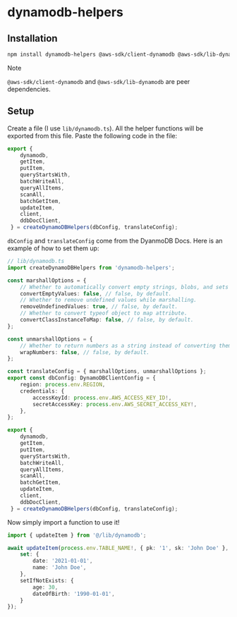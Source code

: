 # dynamodb-helpers

## Installation

```bash
npm install dynamodb-helpers @aws-sdk/client-dynamodb @aws-sdk/lib-dynamodb
```

> [!NOTE]
> `@aws-sdk/client-dynamodb` and `@aws-sdk/lib-dynamodb` are peer dependencies.

## Setup

Create a file (I use `lib/dynamodb.ts`). All the helper functions will be exported from this file. Paste the following code in the file:

```ts
export {
    dynamodb,
    getItem,
    putItem,
    queryStartsWith,
    batchWriteAll,
    queryAllItems,
    scanAll,
    batchGetItem,
    updateItem,
    client,
    ddbDocClient,
 } = createDynamoDBHelpers(dbConfig, translateConfig);
```

`dbConfig` and `translateConfig` come from the DyanmoDB Docs. Here is an example of how to set them up:


```ts
// lib/dynamodb.ts
import createDynamoDBHelpers from 'dynamodb-helpers';

const marshallOptions = {
    // Whether to automatically convert empty strings, blobs, and sets to `null`.
    convertEmptyValues: false, // false, by default.
    // Whether to remove undefined values while marshalling.
    removeUndefinedValues: true, // false, by default.
    // Whether to convert typeof object to map attribute.
    convertClassInstanceToMap: false, // false, by default.
};

const unmarshallOptions = {
    // Whether to return numbers as a string instead of converting them to native JavaScript numbers.
    wrapNumbers: false, // false, by default.
};

const translateConfig = { marshallOptions, unmarshallOptions };
export const dbConfig: DynamoDBClientConfig = {
    region: process.env.REGION,
    credentials: {
        accessKeyId: process.env.AWS_ACCESS_KEY_ID!,
        secretAccessKey: process.env.AWS_SECRET_ACCESS_KEY!,
    },
};

export {
    dynamodb,
    getItem,
    putItem,
    queryStartsWith,
    batchWriteAll,
    queryAllItems,
    scanAll,
    batchGetItem,
    updateItem,
    client,
    ddbDocClient,
 } = createDynamoDBHelpers(dbConfig, translateConfig);
```

Now simply import a function to use it!

```ts
import { updateItem } from '@/lib/dynamodb';

await updateItem(process.env.TABLE_NAME!, { pk: '1', sk: 'John Doe' }, {
    set: {
        date: '2021-01-01',
        name: 'John Doe',
    },
    setIfNotExists: {
        age: 30,
        dateOfBirth: '1990-01-01',
    }
});

```
